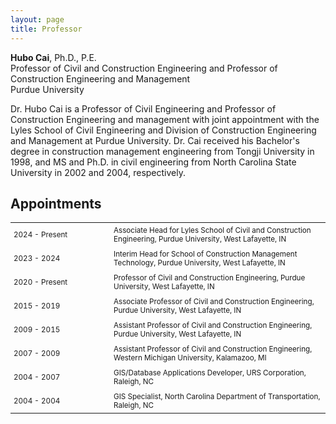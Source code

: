 ```yaml
---
layout: page
title: Professor
---
```


<!--
<img src="https://github.com/purdue-hubocai-lciii/purdue-hubocai-lciii.github.io/blob/master/_images/professorCai.png" alt="Professor Hubo Cai">
-->

**Hubo Cai**, Ph.D., P.E.<br>
Professor of Civil and Construction Engineering and Professor of Construction Engineering and Management<br>
​Purdue University<br>

Dr. Hubo Cai is a Professor of Civil Engineering and Professor of Construction Engineering and management with joint appointment with the Lyles School of Civil Engineering and Division of Construction Engineering and Management at Purdue University. Dr. Cai received his Bachelor's degree in construction management engineering from Tongji University in 1998, and MS and Ph.D. in civil engineering from North Carolina State University in 2002 and 2004, respectively.<br>

## Appointments

<table style="border-collapse: collapse; width: 100%; font-size: smaller;">
  <tr style="border: none;">
    <td style="border: none; padding: 5px; width: 150px;">2024 - Present</td>
    <td style="border: none; padding: 5px;">Associate Head for Lyles School of Civil and Construction Engineering, Purdue University, West Lafayette, IN</td>
  </tr>
  <tr style="border: none;">
    <td style="border: none; padding: 5px; width: 150px;">2023 - 2024</td>
    <td style="border: none; padding: 5px;">Interim Head for School of Construction Management Technology, Purdue University, West Lafayette, IN</td>
  </tr>
  <tr style="border: none;">
    <td style="border: none; padding: 5px; width: 150px;">2020 - Present</td>
    <td style="border: none; padding: 5px;">Professor of Civil and Construction Engineering, Purdue University, West Lafayette, IN</td>
  </tr>
  <tr style="border: none;">
    <td style="border: none; padding: 5px; width: 150px;">2015 - 2019</td>
    <td style="border: none; padding: 5px;">Associate Professor of Civil and Construction Engineering, Purdue University, West Lafayette, IN</td>
  </tr>
  <tr style="border: none;">
    <td style="border: none; padding: 5px; width: 150px;">2009 - 2015</td>
    <td style="border: none; padding: 5px;">Assistant Professor of Civil and Construction Engineering, Purdue University, West Lafayette, IN</td>
  </tr>
  <tr style="border: none;">
    <td style="border: none; padding: 5px; width: 150px;">2007 - 2009</td>
    <td style="border: none; padding: 5px;">Assistant Professor of Civil and Construction Engineering, Western Michigan University, Kalamazoo, MI</td>
  </tr>
  <tr style="border: none;">
    <td style="border: none; padding: 5px; width: 150px;">2004 - 2007</td>
    <td style="border: none; padding: 5px;">GIS/Database Applications Developer, URS Corporation, Raleigh, NC</td>
  </tr>
  <tr style="border: none;">
    <td style="border: none; padding: 5px; width: 150px;">2004 - 2004</td>
    <td style="border: none; padding: 5px;">GIS Specialist, North Carolina Department of Transportation, Raleigh, NC</td>
  </tr>
</table>

